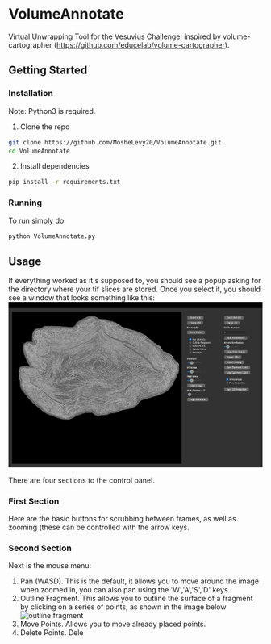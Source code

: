 # VolumeAnnotate
Virtual Unwrapping Tool for the Vesuvius Challenge, inspired by volume-cartographer (https://github.com/educelab/volume-cartographer).

## Getting Started
### Installation
Note: Python3 is required.
1. Clone the repo
```sh
git clone https://github.com/MosheLevy20/VolumeAnnotate.git
cd VolumeAnnotate
```
2. Install dependencies
```sh
pip install -r requirements.txt
```
### Running
To run simply do
```sh
python VolumeAnnotate.py
```

## Usage
If everything worked as it's supposed to, you should see a popup asking for the directory where your tif slices are stored. Once you select it, you should see a window that looks something like this:
![layout](https://github.com/MosheLevy20/VolumeAnnotate/blob/main/Images/Layout.png)

There are four sections to the control panel.
### First Section
Here are the basic buttons for scrubbing between frames, as well as zooming (these can be controlled with the arrow keys. 
### Second Section
Next is the mouse menu:
1. Pan (WASD). This is the default, it allows you to move around the image when zoomed in, you can also pan using the 'W','A','S','D' keys.
2. Outline Fragment. This allows you to outline the surface of a fragment by clicking on a series of points, as shown in the image below
![outline fragment](https://github.com/MosheLevy20/VolumeAnnotate/blob/main/Images/outlinefragment.png)
3. Move Points. Allows you to move already placed points.
4. Delete Points. Dele


